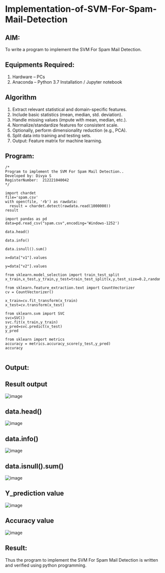 # Implementation-of-SVM-For-Spam-Mail-Detection

## AIM:
To write a program to implement the SVM For Spam Mail Detection.

## Equipments Required:
1. Hardware – PCs
2. Anaconda – Python 3.7 Installation / Jupyter notebook

## Algorithm
1. Extract relevant statistical and domain-specific features.
2. Include basic statistics (mean, median, std. deviation).
3. Handle missing values (impute with mean, median, etc.).
4. Normalize/standardize features for consistent scale.
5. Optionally, perform dimensionality reduction (e.g., PCA).
6. Split data into training and testing sets.
7. Output: Feature matrix for machine learning.

## Program:
```
/*
Program to implement the SVM For Spam Mail Detection..
Developed by: Divya S
RegisterNumber:  212221040042
*/

import chardet
file='spam.csv'
with open(file, 'rb') as rawdata:
  result = chardet.detect(rawdata.read(1000000))
result

import pandas as pd
data=pd.read_csv("spam.csv",encoding='Windows-1252')

data.head()

data.info()

data.isnull().sum()

x=data["v1"].values

y=data["v2"].values

from sklearn.model_selection import train_test_split
x_train,x_test,y_train,y_test=train_test_split(x,y,test_size=0.2,random_state=0)

from sklearn.feature_extraction.text import CountVectorizer
cv = CountVectorizer()

x_train=cv.fit_transform(x_train)
x_test=cv.transform(x_test)

from sklearn.svm import SVC
svc=SVC()
svc.fit(x_train,y_train)
y_pred=svc.predict(x_test)
y_pred

from sklearn import metrics
accuracy = metrics.accuracy_score(y_test,y_pred)
accuracy


```

## Output:
## Result output
![image](https://github.com/divz2711/Implementation-of-SVM-For-Spam-Mail-Detection/assets/121245222/a86576dc-d29f-4e97-bc14-a51a2e8d9b22)

## data.head()
![image](https://github.com/divz2711/Implementation-of-SVM-For-Spam-Mail-Detection/assets/121245222/fc2ac872-2ad5-410b-8893-7de07c8d0c8e)

## data.info()
![image](https://github.com/divz2711/Implementation-of-SVM-For-Spam-Mail-Detection/assets/121245222/d5599d9f-30d7-44c4-a1ad-c7d2e0e40062)

## data.isnull().sum()
![image](https://github.com/divz2711/Implementation-of-SVM-For-Spam-Mail-Detection/assets/121245222/5056789b-babb-4f44-be19-55976463d6d1)

## Y_prediction value
![image](https://github.com/divz2711/Implementation-of-SVM-For-Spam-Mail-Detection/assets/121245222/9cd52749-0035-4cf7-9b86-130d751682ae)

## Accuracy value
![image](https://github.com/divz2711/Implementation-of-SVM-For-Spam-Mail-Detection/assets/121245222/8f4896f2-c3ff-4cad-b09e-fb4edb7cc751)

## Result:
Thus the program to implement the SVM For Spam Mail Detection is written and verified using python programming.
